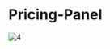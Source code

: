 # Pricing-Panel
![4](https://user-images.githubusercontent.com/25562090/149609556-fe33e7f3-d50b-4e73-91a1-84c13034f4e6.png)
